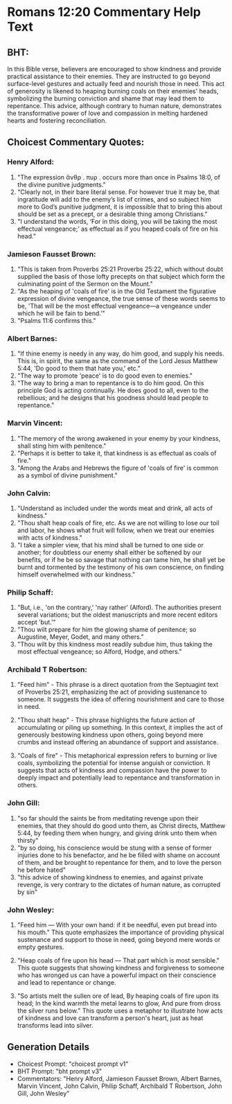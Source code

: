 # Romans 12:20 Commentary Help Text

## BHT:
In this Bible verse, believers are encouraged to show kindness and provide practical assistance to their enemies. They are instructed to go beyond surface-level gestures and actually feed and nourish those in need. This act of generosity is likened to heaping burning coals on their enemies' heads, symbolizing the burning conviction and shame that may lead them to repentance. This advice, although contrary to human nature, demonstrates the transformative power of love and compassion in melting hardened hearts and fostering reconciliation.

## Choicest Commentary Quotes:
### Henry Alford:
1. "The expression ἄνθρ . πυρ . occurs more than once in Psalms 18:0, of the divine punitive judgments."
2. "Clearly not, in their bare literal sense. For however true it may be, that ingratitude will add to the enemy’s list of crimes, and so subject him more to God’s punitive judgment, it is impossible that to bring this about should be set as a precept, or a desirable thing among Christians."
3. "I understand the words, ‘For in this doing, you will be taking the most effectual vengeance;’ as effectual as if you heaped coals of fire on his head."

### Jamieson Fausset Brown:
1. "This is taken from Proverbs 25:21 Proverbs 25:22, which without doubt supplied the basis of those lofty precepts on that subject which form the culminating point of the Sermon on the Mount."
2. "As the heaping of 'coals of fire' is in the Old Testament the figurative expression of divine vengeance, the true sense of these words seems to be, 'That will be the most effectual vengeance—a vengeance under which he will be fain to bend.'"
3. "Psalms 11:6 confirms this."

### Albert Barnes:
1. "If thine enemy is needy in any way, do him good, and supply his needs. This is, in spirit, the same as the command of the Lord Jesus Matthew 5:44, 'Do good to them that hate you,' etc."
2. "The way to promote 'peace' is to do good even to enemies."
3. "The way to bring a man to repentance is to do him good. On this principle God is acting continually. He does good to all, even to the rebellious; and he designs that his goodness should lead people to repentance."

### Marvin Vincent:
1. "The memory of the wrong awakened in your enemy by your kindness, shall sting him with penitence."
2. "Perhaps it is better to take it, that kindness is as effectual as coals of fire."
3. "Among the Arabs and Hebrews the figure of 'coals of fire' is common as a symbol of divine punishment."

### John Calvin:
1. "Understand as included under the words meat and drink, all acts of kindness."
2. "Thou shalt heap coals of fire, etc. As we are not willing to lose our toil and labor, he shows what fruit will follow, when we treat our enemies with acts of kindness."
3. "I take a simpler view, that his mind shall be turned to one side or another; for doubtless our enemy shall either be softened by our benefits, or if he be so savage that nothing can tame him, he shall yet be burnt and tormented by the testimony of his own conscience, on finding himself overwhelmed with our kindness."

### Philip Schaff:
1. "But, i.e., 'on the contrary,' 'nay rather' (Alford). The authorities present several variations; but the oldest manuscripts and more recent editors accept 'but.'" 
2. "Thou wilt prepare for him the glowing shame of penitence; so Augustine, Meyer, Godet, and many others."
3. "Thou wilt by this kindness most readily subdue him, thus taking the most effectual vengeance; so Alford, Hodge, and others."

### Archibald T Robertson:
1. "Feed him" - This phrase is a direct quotation from the Septuagint text of Proverbs 25:21, emphasizing the act of providing sustenance to someone. It suggests the idea of offering nourishment and care to those in need.

2. "Thou shalt heap" - This phrase highlights the future action of accumulating or piling up something. In this context, it implies the act of generously bestowing kindness upon others, going beyond mere crumbs and instead offering an abundance of support and assistance.

3. "Coals of fire" - This metaphorical expression refers to burning or live coals, symbolizing the potential for intense anguish or conviction. It suggests that acts of kindness and compassion have the power to deeply impact and potentially lead to repentance and transformation in others.

### John Gill:
1. "so far should the saints be from meditating revenge upon their enemies, that they should do good unto them, as Christ directs, Matthew 5:44, by feeding them when hungry, and giving drink unto them when thirsty"
2. "by so doing, his conscience would be stung with a sense of former injuries done to his benefactor, and he be filled with shame on account of them, and be brought to repentance for them, and to love the person he before hated"
3. "this advice of showing kindness to enemies, and against private revenge, is very contrary to the dictates of human nature, as corrupted by sin"

### John Wesley:
1. "Feed him — With your own hand: if it be needful, even put bread into his mouth." This quote emphasizes the importance of providing physical sustenance and support to those in need, going beyond mere words or empty gestures.

2. "Heap coals of fire upon his head — That part which is most sensible." This quote suggests that showing kindness and forgiveness to someone who has wronged us can have a powerful impact on their conscience and lead to repentance or change.

3. "So artists melt the sullen ore of lead, By heaping coals of fire upon its head; In the kind warmth the metal learns to glow, And pure from dross the silver runs below." This quote uses a metaphor to illustrate how acts of kindness and love can transform a person's heart, just as heat transforms lead into silver.


## Generation Details
- Choicest Prompt: "choicest prompt v1"
- BHT Prompt: "bht prompt v3"
- Commentators: "Henry Alford, Jamieson Fausset Brown, Albert Barnes, Marvin Vincent, John Calvin, Philip Schaff, Archibald T Robertson, John Gill, John Wesley"
